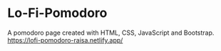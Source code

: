 # Lo-Fi-Pomodoro
A pomodoro page created with HTML, CSS, JavaScript and Bootstrap.
https://lofi-pomodoro-raisa.netlify.app/

